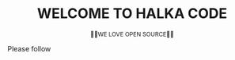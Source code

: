 <h1 align="center">WELCOME TO HALKA CODE </h1>
<p align="center"><small>💖💖WE LOVE OPEN SOURCE💖💖</small></p>

Please follow 
